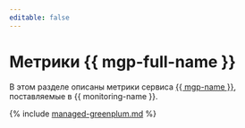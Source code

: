 ```yaml
---
editable: false
---
```


# Метрики {{ mgp-full-name }}


В этом разделе описаны метрики сервиса [{{ mgp-name }}](../../managed-greenplum/), поставляемые в {{ monitoring-name }}.

{% include [managed-greenplum.md](../../_includes/monitoring/metrics-ref/managed-greenplum.md) %}